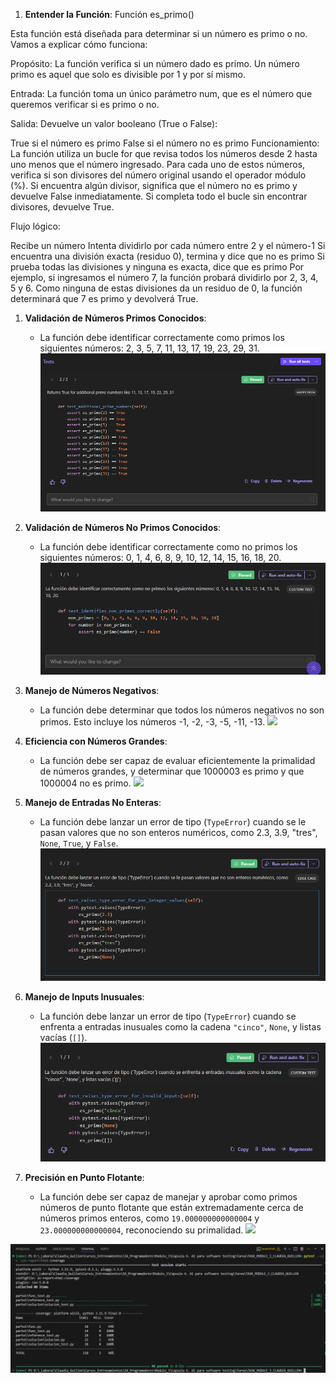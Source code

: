 1. **Entender la Función**:
   Función es_primo()

Esta función está diseñada para determinar si un número es primo o no. Vamos a explicar cómo funciona:

Propósito: La función verifica si un número dado es primo. Un número primo es aquel que solo es divisible por 1 y por sí mismo.

Entrada: La función toma un único parámetro num, que es el número que queremos verificar si es primo o no.

Salida: Devuelve un valor booleano (True o False):

True si el número es primo
False si el número no es primo
Funcionamiento: La función utiliza un bucle for que revisa todos los números desde 2 hasta uno menos que el número ingresado. Para cada uno de estos números, verifica si son divisores del número original usando el operador módulo (%). Si encuentra algún divisor, significa que el número no es primo y devuelve False inmediatamente. Si completa todo el bucle sin encontrar divisores, devuelve True.

Flujo lógico:

Recibe un número
Intenta dividirlo por cada número entre 2 y el número-1
Si encuentra una división exacta (residuo 0), termina y dice que no es primo
Si prueba todas las divisiones y ninguna es exacta, dice que es primo
Por ejemplo, si ingresamos el número 7, la función probará dividirlo por 2, 3, 4, 5 y 6. Como ninguna de estas divisiones da un residuo de 0, la función determinará que 7 es primo y devolverá True.

1. **Validación de Números Primos Conocidos**:

   - La función debe identificar correctamente como primos los siguientes números: 2, 3, 5, 7, 11, 13, 17, 19, 23, 29, 31.
     <img src="Validación de Números Primos Conocidos.png" />

2. **Validación de Números No Primos Conocidos**:

   - La función debe identificar correctamente como no primos los siguientes números: 0, 1, 4, 6, 8, 9, 10, 12, 14, 15, 16, 18, 20.
     <img src="Validación de Números No Primos Conocidos.png" />

3. **Manejo de Números Negativos**:

   - La función debe determinar que todos los números negativos no son primos. Esto incluye los números -1, -2, -3, -5, -11, -13.
     <img src="Manejo de Números Negativos.png"/>

4. **Eficiencia con Números Grandes**:

   - La función debe ser capaz de evaluar eficientemente la primalidad de números grandes, y determinar que 1000003 es primo y que 1000004 no es primo.
     <img src="Eficiencia con Números Grandes.png" />

5. **Manejo de Entradas No Enteras**:

   - La función debe lanzar un error de tipo (`TypeError`) cuando se le pasan valores que no son enteros numéricos, como 2.3, 3.9, "tres", `None`, `True`, y `False`.
     <img src="Manejo de Entradas No Enteras.png" />

6. **Manejo de Inputs Inusuales**:
   - La función debe lanzar un error de tipo (`TypeError`) cuando se enfrenta a entradas inusuales como la cadena `"cinco"`, `None`, y listas vacías (`[]`).
     <img src="Manejo de Inputs Inusuales.png" />
7. **Precisión en Punto Flotante**:
   - La función debe ser capaz de manejar y aprobar como primos números de punto flotante que están extremadamente cerca de números primos enteros, como `19.000000000000004` y `23.000000000000004`, reconociendo su primalidad.
     <img src="Precisión en Punto Flotante.png" />

 <img src="Informe.png" />
